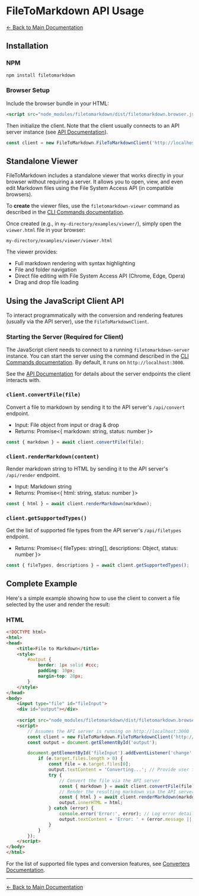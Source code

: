 # FileToMarkdown API Usage

[← Back to Main Documentation](../Readme.md)

## Installation

### NPM
```bash
npm install filetomarkdown
```

### Browser Setup

Include the browser bundle in your HTML:
```html
<script src="node_modules/filetomarkdown/dist/filetomarkdown.browser.js"></script>
```

Then initialize the client. Note that the client usually connects to an API server instance (see [API Documentation](API.md)).
```javascript
const client = new FileToMarkdown.FileToMarkdownClient('http://localhost:3000'); // Default server URL
```

## Standalone Viewer

FileToMarkdown includes a standalone viewer that works directly in your browser without requiring a server. It allows you to open, view, and even edit Markdown files using the File System Access API (in compatible browsers).

To **create** the viewer files, use the `filetomarkdown-viewer` command as described in the [CLI Commands documentation](COMMANDS.md).

Once created (e.g., in `my-directory/examples/viewer/`), simply open the `viewer.html` file in your browser:
```
my-directory/examples/viewer/viewer.html
```

The viewer provides:
- Full markdown rendering with syntax highlighting
- File and folder navigation
- Direct file editing with File System Access API (Chrome, Edge, Opera)
- Drag and drop file loading

## Using the JavaScript Client API

To interact programmatically with the conversion and rendering features (usually via the API server), use the `FileToMarkdownClient`.

### Starting the Server (Required for Client)

The JavaScript client needs to connect to a running `filetomarkdown-server` instance. You can start the server using the command described in the [CLI Commands documentation](COMMANDS.md). By default, it runs on `http://localhost:3000`.

See the [API Documentation](API.md) for details about the server endpoints the client interacts with.

### `client.convertFile(file)`
Convert a file to markdown by sending it to the API server's `/api/convert` endpoint.
- Input: File object from input or drag & drop
- Returns: Promise<{ markdown: string, status: number }>
```javascript
const { markdown } = await client.convertFile(file);
```

### `client.renderMarkdown(content)`
Render markdown string to HTML by sending it to the API server's `/api/render` endpoint.
- Input: Markdown string
- Returns: Promise<{ html: string, status: number }>
```javascript
const { html } = await client.renderMarkdown(markdown);
```

### `client.getSupportedTypes()`
Get the list of supported file types from the API server's `/api/filetypes` endpoint.
- Returns: Promise<{ fileTypes: string[], descriptions: Object, status: number }>
```javascript
const { fileTypes, descriptions } = await client.getSupportedTypes();
```

## Complete Example

Here's a simple example showing how to use the client to convert a file selected by the user and render the result:

### HTML
```html
<!DOCTYPE html>
<html>
<head>
    <title>File to Markdown</title>
    <style>
        #output {
            border: 1px solid #ccc;
            padding: 10px;
            margin-top: 20px;
        }
    </style>
</head>
<body>
    <input type="file" id="fileInput">
    <div id="output"></div>
    
    <script src="node_modules/filetomarkdown/dist/filetomarkdown.browser.js"></script>
    <script>
        // Assumes the API server is running on http://localhost:3000
        const client = new FileToMarkdown.FileToMarkdownClient('http://localhost:3000');
        const output = document.getElementById('output');

        document.getElementById('fileInput').addEventListener('change', async (e) => {
            if (e.target.files.length > 0) {
                const file = e.target.files[0];
                output.textContent = 'Converting...'; // Provide user feedback
                try {
                    // Convert the file via the API server
                    const { markdown } = await client.convertFile(file);
                    // Render the resulting markdown via the API server
                    const { html } = await client.renderMarkdown(markdown);
                    output.innerHTML = html;
                } catch (error) {
                    console.error('Error:', error); // Log error details
                    output.textContent = 'Error: ' + (error.message || 'Conversion/Rendering failed');
                }
            }
        });
    </script>
</body>
</html>
```

For the list of supported file types and conversion features, see [Converters Documentation](CONVERTERS.md). 

---

[← Back to Main Documentation](../Readme.md) 
